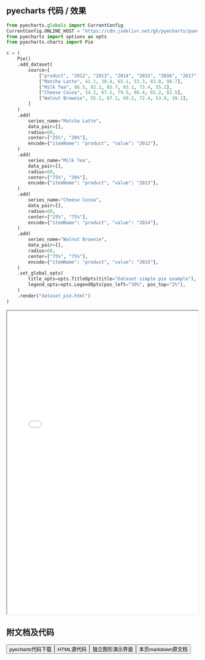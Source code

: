 
## pyecharts 代码 / 效果

```python
from pyecharts.globals import CurrentConfig
CurrentConfig.ONLINE_HOST = "https://cdn.jsdelivr.net/gh/pyecharts/pyecharts-assets@latest/assets/"
from pyecharts import options as opts
from pyecharts.charts import Pie

c = (
    Pie()
    .add_dataset(
        source=[
            ["product", "2012", "2013", "2014", "2015", "2016", "2017"],
            ["Matcha Latte", 41.1, 30.4, 65.1, 53.3, 83.8, 98.7],
            ["Milk Tea", 86.5, 92.1, 85.7, 83.1, 73.4, 55.1],
            ["Cheese Cocoa", 24.1, 67.2, 79.5, 86.4, 65.2, 82.5],
            ["Walnut Brownie", 55.2, 67.1, 69.2, 72.4, 53.9, 39.1],
        ]
    )
    .add(
        series_name="Matcha Latte",
        data_pair=[],
        radius=60,
        center=["25%", "30%"],
        encode={"itemName": "product", "value": "2012"},
    )
    .add(
        series_name="Milk Tea",
        data_pair=[],
        radius=60,
        center=["75%", "30%"],
        encode={"itemName": "product", "value": "2013"},
    )
    .add(
        series_name="Cheese Cocoa",
        data_pair=[],
        radius=60,
        center=["25%", "75%"],
        encode={"itemName": "product", "value": "2014"},
    )
    .add(
        series_name="Walnut Brownie",
        data_pair=[],
        radius=60,
        center=["75%", "75%"],
        encode={"itemName": "product", "value": "2015"},
    )
    .set_global_opts(
        title_opts=opts.TitleOpts(title="Dataset simple pie example"),
        legend_opts=opts.LegendOpts(pos_left="30%", pos_top="2%"),
    )
    .render("dataset_pie.html")
)

```

<iframe width="100%" height="800px" src="/pyecharts/Dataset/dataset_pie.html"></iframe>

## 附文档及代码

<a href="https://cdn.jsdelivr.net/gh/wfy-belief/python/docs/pyecharts/Dataset/dataset_pie.py"><button class="mybutton">pyecharts代码下载</button></a><a href="https://cdn.jsdelivr.net/gh/wfy-belief/python/docs/pyecharts/Dataset/dataset_pie.html"><button class="mybutton">HTML源代码</button></a><a href="https://python.wfyblog.cn/pyecharts/Dataset/dataset_pie.html"><button class="mybutton">独立图形演示界面</button></a><a href="https://cdn.jsdelivr.net/gh/wfy-belief/python/docs/pyecharts/Dataset/dataset_pie.md"><button class="mybutton">本页markdown原文档</button></a>